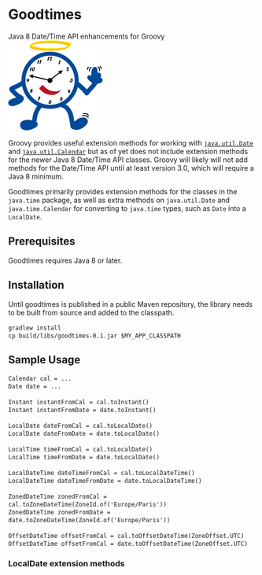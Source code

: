 # Goodtimes
Java 8 Date/Time API enhancements for Groovy
![goodtimes logo](https://raw.githubusercontent.com/bdkosher/goodtimes/master/logo.gif)

Groovy provides useful extension methods for working with [`java.util.Date`](http://docs.groovy-lang.org/latest/html/groovy-jdk/java/util/Date.html) and [`java.util.Calendar`](http://docs.groovy-lang.org/latest/html/groovy-jdk/java/util/Calendar.html) but as of yet does not include extension methods for the newer Java 8 Date/Time API classes. Groovy will likely will not add methods for the Date/Time API until at least version 3.0, which will require a Java 8 minimum.

Goodtimes primarily provides extension methods for the classes in the `java.time` package, as well as extra methods on `java.util.Date` and `java.time.Calendar` for converting to `java.time` types, such as `Date` into a `LocalDate`.

## Prerequisites

Goodtimes requires Java 8 or later.

## Installation

Until goodtimes is published in a public Maven repository, the library needs to be built from source and added to the classpath.

    gradlew install
    cp build/libs/goodtimes-0.1.jar $MY_APP_CLASSPATH

## Sample Usage

    Calendar cal = ...
    Date date = ...

    Instant instantFromCal = cal.toInstant()
    Instant instantFromDate = date.toInstant()    

    LocalDate dateFromCal = cal.toLocalDate()
    LocalDate dateFromDate = date.toLocalDate()

    LocalTime timeFromCal = cal.toLocalDate()
    LocalTime timeFromDate = date.toLocalDate()    

    LocalDateTime dateTimeFromCal = cal.toLocalDateTime()
    LocalDateTime dateTimeFromDate = date.toLocalDateTime()

    ZonedDateTime zonedFromCal = cal.toZoneDateTime(ZoneId.of('Europe/Paris'))
    ZonedDateTime zonedFromDate = date.toZoneDateTime(ZoneId.of('Europe/Paris'))

    OffsetDateTime offsetFromCal = cal.toOffsetDateTime(ZoneOffset.UTC)
    OffsetDateTime offsetFromCal = date.toOffsetDateTime(ZoneOffset.UTC)

### LocalDate extension methods
